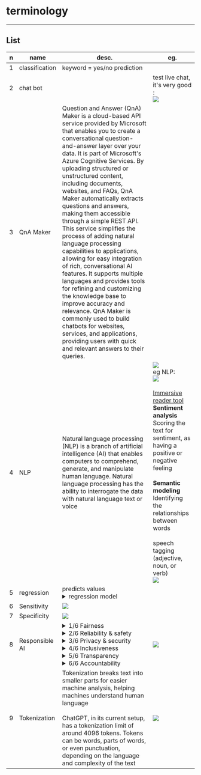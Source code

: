 # terminology

---

## List
|n|name|desc.|eg.|
|-|----|-----|---|
|1|classification|keyword = yes/no prediction|
|2|chat bot||test live chat, it's very good :<br/><img src="https://i.imgur.com/ceCZ3Od.png">|
|3|QnA Maker|Question and Answer (QnA) Maker is a cloud-based API service provided by Microsoft that enables you to create a conversational question-and-answer layer over your data. It is part of Microsoft's Azure Cognitive Services. By uploading structured or unstructured content, including documents, websites, and FAQs, QnA Maker automatically extracts questions and answers, making them accessible through a simple REST API. This service simplifies the process of adding natural language processing capabilities to applications, allowing for easy integration of rich, conversational AI features. It supports multiple languages and provides tools for refining and customizing the knowledge base to improve accuracy and relevance. QnA Maker is commonly used to build chatbots for websites, services, and applications, providing users with quick and relevant answers to their queries.|
|4|NLP|Natural language processing (NLP) is a branch of artificial intelligence (AI) that enables computers to comprehend, generate, and manipulate human language. Natural language processing has the ability to interrogate the data with natural language text or voice|<img src="https://i.imgur.com/WjZdqbD.png"><br/>eg NLP:<br/><img src="https://i.imgur.com/lFloxSy.png"><br/><br/><ins>Immersive reader tool</ins><br/>**Sentiment analysis**<br/>Scoring the text for sentiment, as having a positive or negative feeling<br/><br/>**Semantic modeling**<br/>Identifying the relationships between words<br/><br/>speech tagging (adjective, noun, or verb)<br/><img src="https://i.imgur.com/vccT4rC.png">|
|5|regression|predicts values<details><summary>regression model</summary>root mean squared error (RMSE)<br/>coefficient of determination (r2)</details>|
|6|Sensitivity|<img src="https://i.imgur.com/iu7luBa.png">|
|7|Specificity|<img src="https://i.imgur.com/ipl7QCI.png">|
|8|Responsible AI|<details><summary>1/6 Fairness</summary>Fairness in responsible AI refers to the principle of ensuring that AI systems treat all individuals and groups equitably. This involves designing and implementing AI in a way that minimizes bias and discrimination, ensuring that the outcomes of AI applications are just and equitable across different demographics, including race, gender, age, and socio-economic status. The goal is to create AI technologies that contribute positively to society, promoting inclusion and diversity</details><details><summary>2/6 Reliability & safety</summary>Safety in AI involves designing AI systems that operate within safe parameters, posing no harm to humans or the environment. It focuses on preventing unintended consequences and ensuring that AI applications do not create risks or dangers, especially in critical areas such as healthcare, transportation, and public safety.</details><details><summary>3/6 Privacy & security</summary>Privacy in AI involves ensuring that personal and sensitive information processed by AI systems is handled in a way that respects individual privacy rights and complies with data protection laws. It focuses on maintaining the confidentiality and control over personal data, preventing unauthorized access, and allowing individuals to know how their data is used.<br/><br/>Security in AI refers to the measures and techniques implemented to protect AI systems from cyber threats, unauthorized access, and attacks. It encompasses the integrity of data, algorithms, and infrastructure, aiming to prevent manipulation, theft, or damage to the AI system and the data it processes.</details><details><summary>4/6 Inclusiveness</summary>Inclusiveness in AI refers to the principle of designing and implementing AI systems that consider and serve the diverse needs of all user groups. It aims to ensure that AI technologies are accessible to people with a wide range of abilities, backgrounds, and characteristics, including those from marginalized or underrepresented communities. Inclusiveness emphasizes the importance of diversity in AI development teams and decision-making processes, to avoid biases and create AI solutions that are equitable and beneficial for everyone.<br/><br/>Yes, inclusiveness in AI specifically encompasses people with disabilities, including individuals who are blind, have mobility impairments, or face other challenges. The aim is to ensure that AI technologies are designed and developed in a way that makes them accessible and usable for everyone, regardless of their physical or cognitive abilities. This includes creating user interfaces that are adaptable for assistive technologies, developing algorithms that consider the diverse ways people interact with technology, and ensuring that AI systems do not inadvertently exclude or discriminate against people with disabilities.</details><details><summary>5/6 Transparency</summary>Transparency in AI refers to the openness and clarity about how AI systems operate, make decisions, and are developed. It involves making the methodologies, data sources, and algorithms used by AI systems understandable to users and stakeholders, without requiring specialized knowledge. The goal is to ensure that individuals and organizations can comprehend how AI decisions are made, the factors influencing those decisions, and the potential biases within the systems. Transparency supports accountability and trust in AI technologies by allowing for scrutiny, understanding, and informed decision-making regarding the use and impacts of AI.</details><details><summary>6/6 Accountability</summary>Accountability in AI refers to the principle that developers, operators, and users of AI systems should be responsible for the outcomes of these systems. It entails having mechanisms in place to attribute consequences to the parties involved, ensuring they can be held liable for any harm or wrongful actions caused by the AI. This principle encourages ethical development, deployment, and use of AI technologies, ensuring that there are clear processes for addressing any issues or damages that arise. Accountability in AI promotes trust and fairness by ensuring that those who benefit from AI technologies also bear responsibility for their impacts on society and individuals.</details>|<img src="https://i.imgur.com/hpN4ouC.png">|
|9|Tokenization|Tokenization breaks text into smaller parts for easier machine analysis, helping machines understand human language<br/><br/>ChatGPT, in its current setup, has a tokenization limit of around 4096 tokens. Tokens can be words, parts of words, or even punctuation, depending on the language and complexity of the text|<img src="https://i.imgur.com/Z3Ax8Ci.png">|
